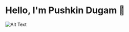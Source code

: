 # Hello, I'm Pushkin Dugam 👋
![Alt Text](https://1.bp.blogspot.com/-2cs_zSJDcgQ/XvtIexBpY8I/AAAAAAAAV8s/ZEEJ9grPFk4EzGVMRSIsngr9w2EIgTK9QCK4BGAsYHg/s900/Business.gif)



